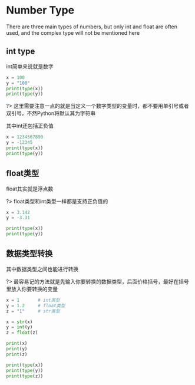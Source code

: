 # Number Type
There are three main types of numbers, but only int and float are often used, and the complex type will not be mentioned here

## int type
int简单来说就是数字
```python
x = 100
y = "100"
print(type(x))
print(type(y))
```

?> 这里需要注意一点的就是当定义一个数字类型的变量时，都不要用单引号或者双引号，不然Python将默认其为字符串

其中int还包括正负值
```python
x = 1234567890
y = -12345
print(type(x))
print(type(y))
```
## float类型
float其实就是浮点数

?> float类型和int类型一样都是支持正负值的

```python
x = 3.142
y = -3.31

print(type(x))
print(type(y))
```

## 数据类型转换
其中数据类型之间也能进行转换

?> 最容易记的方法就是先输入你要转换的数据类型，后面价格括号，最好在括号里放入你要转换的变量

```python
x = 1       # int类型
y = 1.2     # float类型
z = "1"     # str类型

x = str(x)
y = int(y)
z = float(z)

print(x)
print(y)
print(z)

print(type(x))
print(type(y))
print(type(z))
```